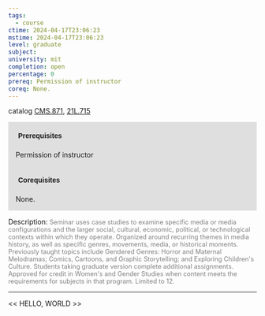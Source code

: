 ```yaml
---
tags:
  - course
ctime: 2024-04-17T23:06:23
mstime: 2024-04-17T23:06:23
level: graduate
subject: 
university: mit
completion: open
percentage: 0
prereq: Permission of instructor
coreq: None.
---
```


catalog [CMS.871](http://student.mit.edu/catalog/mCMSa.html#CMS.871), [21L.715](http://student.mit.edu/catalog/m21La.html#21L.715)

<span style="display: block; padding: 15px; background-color: rgb(100, 100, 100, 0.2);"><font id="m_prereq124_0" style="display: block; font-family: Arial, sans-serif; font-weight: bold; padding: 5px">Prerequisites</font><br><span id="prereq124_0">Permission of instructor</span></span>
<span style="display: block; padding: 15px; background-color: rgb(100, 100, 100, 0.2);"><font id="m_coreq124_0" style="display: block; font-family: Arial, sans-serif; font-weight: bold; padding: 5px">Corequisites</font><br><span id="coreq124_0">None.</span></span>

<font style="">Description:</font>
<font style="color: grey; font-size: 0.8rem;">Seminar uses case studies to examine specific media or media configurations and the larger social, cultural, economic, political, or technological contexts within which they operate. Organized around recurring themes in media history, as well as specific genres, movements, media, or historical moments. Previously taught topics include Gendered Genres: Horror and Maternal Melodramas; Comics, Cartoons, and Graphic Storytelling; and Exploring Children's Culture. Students taking graduate version complete additional assignments. Approved for credit in Women's and Gender Studies when content meets the requirements for subjects in that program. Limited to 12.</font>



---

<< HELLO, WORLD >>
